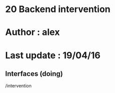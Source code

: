 # 20 Backend intervention

# Author : alex
# Last update : 19/04/16

## Interfaces (doing)

/intervention
